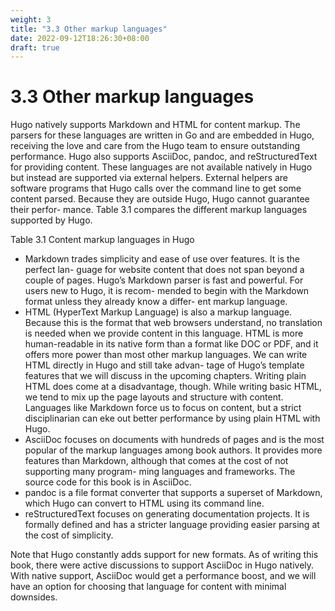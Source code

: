 ```yaml
---
weight: 3
title: "3.3 Other markup languages"
date: 2022-09-12T18:26:30+08:00
draft: true
---
```


# 3.3 Other markup languages

Hugo natively supports Markdown and HTML for content markup. The parsers for these languages are written in Go and are embedded in Hugo, receiving the love and care from the Hugo team to ensure outstanding performance. Hugo also supports AsciiDoc, pandoc, and reStructuredText for providing content. These languages are not available natively in Hugo but instead are supported via external helpers. External helpers are software programs that Hugo calls over the command line to get some content parsed. Because they are outside Hugo, Hugo cannot guarantee their perfor- mance. Table 3.1 compares the different markup languages supported by Hugo.

Table 3.1 Content markup languages in Hugo

- Markdown trades simplicity and ease of use over features. It is the perfect lan- guage for website content that does not span beyond a couple of pages. Hugo’s Markdown parser is fast and powerful. For users new to Hugo, it is recom- mended to begin with the Markdown format unless they already know a differ- ent markup language.
- HTML (HyperText Markup Language) is also a markup language. Because this is the format that web browsers understand, no translation is needed when we provide content in this language. HTML is more human-readable in its native form than a format like DOC or PDF, and it offers more power than most other markup languages. We can write HTML directly in Hugo and still take advan- tage of Hugo’s template features that we will discuss in the upcoming chapters. Writing plain HTML does come at a disadvantage, though. While writing basic HTML, we tend to mix up the page layouts and structure with content. Languages like Markdown force us to focus on content, but a strict disciplinarian can eke out better performance by using plain HTML with Hugo.
- AsciiDoc focuses on documents with hundreds of pages and is the most popular  of the markup languages among book authors. It provides more features than Markdown, although that comes at the cost of not supporting many program- ming languages and frameworks. The source code for this book is in AsciiDoc.
- pandoc is a file format converter that supports a superset of Markdown, which Hugo can convert to HTML using its command line.
- reStructuredText focuses on generating documentation projects. It is formally defined and has a stricter language providing easier parsing at the cost of simplicity.

Note that Hugo constantly adds support for new formats. As of writing this book, there were active discussions to support AsciiDoc in Hugo natively. With native support, AsciiDoc would get a performance boost, and we will have an option for choosing that language for content with minimal downsides.